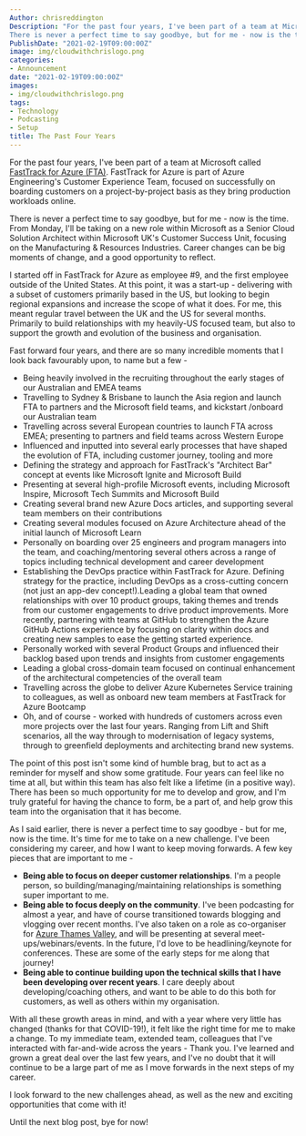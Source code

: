 ```yaml
---
Author: chrisreddington
Description: "For the past four years, I've been part of a team at Microsoft called FastTrack for Azure. FastTrack for Azure is part of Azure Engineering's Customer Experience Team, focused on successfully on boarding customers on a project-by-project basis as they bring production workloads online. 
There is never a perfect time to say goodbye, but for me - now is the time. From Monday, I'll be taking on a new role within Microsoft as a Senior Cloud Solution Architect within Microsoft UK's Customer Success Unit, focusing on the Manufacturing & Resources Industries. Career changes can be big moments of change, and a good opportunity to reflect."
PublishDate: "2021-02-19T09:00:00Z"
image: img/cloudwithchrislogo.png
categories:
- Announcement
date: "2021-02-19T09:00:00Z"
images:
- img/cloudwithchrislogo.png
tags:
- Technology
- Podcasting
- Setup
title: The Past Four Years
---
```

For the past four years, I've been part of a team at Microsoft called [FastTrack for Azure (FTA)](https://azure.microsoft.com/en-gb/programs/azure-fasttrack/). FastTrack for Azure is part of Azure Engineering's Customer Experience Team, focused on successfully on boarding customers on a project-by-project basis as they bring production workloads online.

There is never a perfect time to say goodbye, but for me - now is the time. From Monday, I'll be taking on a new role within Microsoft as a Senior Cloud Solution Architect within Microsoft UK's Customer Success Unit, focusing on the Manufacturing & Resources Industries. Career changes can be big moments of change, and a good opportunity to reflect.

I started off in FastTrack for Azure as employee #9, and the first employee outside of the United States. At this point, it was a start-up - delivering with a subset of customers primarily based in the US, but looking to begin regional expansions and increase the scope of what it does. For me, this meant regular travel between the UK and the US for several months. Primarily to build relationships with my heavily-US focused team, but also to support the growth and evolution of the business and organisation.

Fast forward four years, and there are so many incredible moments that I look back favourably upon, to name but a few -
* Being heavily involved in the recruiting throughout the early stages of our Australian and EMEA teams
* Travelling to Sydney & Brisbane to launch the Asia region and launch FTA to partners and the Microsoft field teams, and kickstart /onboard our Australian team
* Travelling across several European countries to launch FTA across EMEA; presenting to partners and field teams across Western Europe
* Influenced and inputted into several early processes that have shaped the evolution of FTA, including customer journey, tooling and more
* Defining the strategy and approach for FastTrack's "Architect Bar" concept at events like Microsoft Ignite and Microsoft Build
* Presenting at several high-profile Microsoft events, including Microsoft Inspire, Microsoft Tech Summits and Microsoft Build
* Creating several brand new Azure Docs articles, and supporting several team members on their contributions
* Creating several modules focused on Azure Architecture ahead of the initial launch of Microsoft Learn
* Personally on boarding over 25 engineers and program managers into the team, and coaching/mentoring several others across a range of topics including technical development and career development
* Establishing the DevOps practice within FastTrack for Azure. Defining strategy for the practice, including DevOps as a cross-cutting concern (not just an app-dev concept!).Leading a global team that owned relationships with over 10 product groups, taking themes and trends from our customer engagements to drive product improvements. More recently, partnering with teams at GitHub to strengthen the Azure GitHub Actions experience by focusing on clarity within docs and creating new samples to ease the getting started experience.
* Personally worked with several Product Groups and influenced their backlog based upon trends and insights from customer engagements
* Leading a global cross-domain team focused on continual enhancement of the architectural competencies of the overall team
* Travelling across the globe to deliver Azure Kubernetes Service training to colleagues, as well as onboard new team members at FastTrack for Azure Bootcamp
* Oh, and of course - worked with hundreds of customers across even more projects over the last four years. Ranging from Lift and Shift scenarios, all the way through to modernisation of legacy systems, through to greenfield deployments and architecting brand new systems.

The point of this post isn't some kind of humble brag, but to act as a reminder for myself and show some gratitude. Four years can feel like no time at all, but within this team has also felt like a lifetime (in a positive way). There has been so much opportunity for me to develop and grow, and I'm truly grateful for having the chance to form, be a part of, and help grow this team into the organisation that it has become.

As I said earlier, there is never a perfect time to say goodbye - but for me, now is the time. It's time for me to take on a new challenge. I've been considering my career, and how I want to keep moving forwards. A few key pieces that are important to me -
* **Being able to focus on deeper customer relationships**. I'm a people person, so building/managing/maintaining relationships is something super important to me.
* **Being able to focus deeply on the community**. I've been podcasting for almost a year, and have of course transitioned towards blogging and vlogging over recent months. I've also taken on a role as co-organiser for [Azure Thames Valley](https://www.azurethamesvalley.com), and will be presenting at several meet-ups/webinars/events. In the future, I'd love to be headlining/keynote for conferences. These are some of the early steps for me along that journey!
* **Being able to continue building upon the technical skills that I have been developing over recent years**. I care deeply about developing/coaching others, and want to be able to do this both for customers, as well as others within my organisation.

With all these growth areas in mind, and with a year where very little has changed (thanks for that COVID-19!), it felt like the right time for me to make a change. To my immediate team, extended team, colleagues that I've interacted with far-and-wide across the years - Thank you. I've learned and grown a great deal over the last few years, and I've no doubt that it will continue to be a large part of me as I move forwards in the next steps of my career.

I look forward to the new challenges ahead, as well as the new and exciting opportunities that come with it!

Until the next blog post, bye for now!